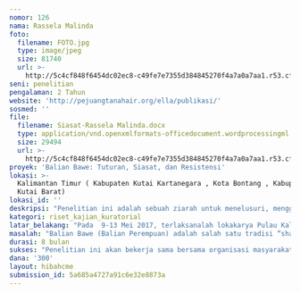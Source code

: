 ```yaml
---
nomor: 126
nama: Rassela Malinda
foto:
  filename: FOTO.jpg
  type: image/jpeg
  size: 81740
  url: >-
    http://5c4cf848f6454dc02ec8-c49fe7e7355d384845270f4a7a0a7aa1.r53.cf2.rackcdn.com/2092e6aa-f594-4080-b5a6-afc9d19b7d8f/FOTO.jpg
seni: penelitian
pengalaman: 2 Tahun
website: 'http://pejuangtanahair.org/ella/publikasi/'
sosmed: ''
file:
  filename: Siasat-Rassela Malinda.docx
  type: application/vnd.openxmlformats-officedocument.wordprocessingml.document
  size: 29494
  url: >-
    http://5c4cf848f6454dc02ec8-c49fe7e7355d384845270f4a7a0a7aa1.r53.cf2.rackcdn.com/5bf80b21-33dd-48f8-8730-23bf5ceefb62/Siasat-Rassela%20Malinda.docx
proyek: 'Balian Bawe: Tuturan, Siasat, dan Resistensi'
lokasi: >-
  Kalimantan Timur ( Kabupaten Kutai Kartanegara , Kota Bontang , Kabupaten
  Kutai Barat)
lokasi_id: ''
deskripsi: "Penelitian ini adalah sebuah ziarah untuk menelusuri, menggali, mendokumentasikan, dan merevitalisasi pengetahuan dan praktek pengobatan Balian Bawe di Kalimantan Timur. Balian sendiri merupakan sebuah tradisi pengobatan yang melandaskan dirinya kepada pengetahuan, kemampuan, keyakinan, dan kosmologi lokal masyarakat Dayak. Kata Balian sekaligus juga digunakan untuk menyebut orang yang memiliki pengetahuan dan keahlian dalam melakukan ritual Balian.   \r\nPenelitian ini akan dilakukan melalui wawancara mendalam untuk mendapatkan native’s point of view dari subyek kebudayaan yang diteliti, dengan menggunakan metode etnografi. Hasil dari wawancara ini akan dilengkapi dengan studi pustaka  dan dokumen yang relevan . Penelitian lapangan akan dilakukan selama 3-4 bulan penuh, di mana peneliti akan tinggal bersama 3 orang Balian Perempuan (live in) yang merepresentasikan beberapa identitas etnis yang hidup di bumi Borneo, yakni: Dayak, Kutai, Bugis dan Bajau.   \r\n\r\nKami akan menggali tuturan Balian Bawe yang  masih mempertahankan dan menjalankan peran dan fungsinya di tengah-tengah situasi kompleksitas yang mendera Kalimantan Timur: eksploitasi besar-besaran sumber daya alam yang mengancam jagad kosmologi para Balian dan modernisasi yang abai dalam menghormati perangkat nilai-nilai historis leluhur, serta sejarah panjang marjinalisasi, kolonialisasi, dan gempuran agama-agama langit (baca: resmi) di tanah Borneo yang menyingkirkan para Balian ke sudut paling pojok ruang hidup mereka. \r\n"
kategori: riset_kajian_kuratorial
latar_belakang: "Pada  9-13 Mei 2017, terlaksanalah lokakarya Pulau Kalimantan dengan  tema: “Ekosida Kalimantan: Tuturan dari Pedalaman”. Ini adalah kerja bersama beberapa lembaga : Sajogyo Institute, Naladwipa Institute Samarinda, JATAM, dll. Lokakarya tersebut adalah rangkaian proses pertukaran catatan antar pegiat Kalimantan dengan para juru tutur pengetahuan Kalimantan, yakni para Balian Bawe tersebut.\r\n\r\nTujuan utama dari kegiatan ini adalah untuk membuka kesadaran kritis atas kegentingan krisis yang dihadapi warga tanah Borneo, yang salah satu penyebabnya adalah eksploitasi habis-habisan sumber daya alamnya. Salah satu agendanya adalah kunjungan lapang singkat ke situs-situs, di mana para Balian Bawe ini bekerja. Saya adalah salah satu peserta dalam proses ini. \r\n\r\nPerjumpaan singkat bersama para Balian Bawe tersebut meninggalkan kesan yang amat mendalam. Setelah itu, kami diminta menulis catatan singkat, dan saya memilih untuk menuliskan –dengan sangat terbata-bata-- tentang satu proses yang saya sebut “siasat dan resistensi”. Saya menyaksikan bagaimana mereka bersiasat dan sekaligus meresistensi banyak hal: hegemoni negara, ekspansi kapital dan penghisapan SDA, modernisasi, dan marjinalisasi agama leluhur mereka. Semua ini berlangsung bersamaan di komunitas di mana para Balian Bawe ini hidup dan menjalankan ritusnya. Hal ini mendorong saya untuk menjadi Juru Catat atas situasi, kompleksitas, perjuangan dan life story subyek Balian Bawe tersebut.  \r\n"
masalah: "Balian Bawe (Balian Perempuan) adalah salah satu tradisi “shamanisme” yang menghubungkan dunia atas (langit;dunia para Dewata) dengan dunia tengah (bumi; dunia para makhluk). Dalam konteks inilah para Balian Bawe menempati posisi yang sangat sentral dalam segenap kehidupan komunitas Dayak. Namun, saat ini seiring dengan kolonialisme panjang yang dilanjutkan dengan rezim pembangunanisme dan modernisasi, menjadikan (tradisi) Balian Bawe dimaknai secara bias dan sangat sempit, yakni hanya sekedar tradisi pengobatan (herbal) saja.  \r\n\r\nSelain kolonialisme dan pembangunanisme,  eksploitasi sumber daya alam bumi Kalimantan adalah penyebab utama proses penyempitan dan peminggiran makna Balian Bawe. Kekokohan eskistensi Balian Bawe akan merintangi jalan  untuk menjarah kekayaan bumi Kalimantan, sebab jantung tradisi Balian Bawe ini bersemayam di hutan-hutan, di goa-goa, di mana SDA itu berada.  Dalam kaitan inilah kita dapat memahami betapa massif dan terstrukturnya serangan yang dialamatkan ke (tradisi) Balian Bawe ini, khususnya di era “kolonialisme” Orde Baru. \r\n\r\nDalam konteks inilah revitalisasi dan penguatan kembali tradisi dan peran para Balian Bawe menjadi penting dan relevan. Dan ini harus dimulai dengan riset yang mendalam dan berpihak, yang menjadikan para Balian Bawe ini sebagai subyek yang berdiri kokoh dan bersuara lantang untuk menegaskan identitas dan meneguhkan kembali pengetahuan lokalnya.      \r\n"
durasi: 8 bulan
sukses: "Penelitian ini akan bekerja sama bersama organisasi masyarakat sipil yang selama ini memiliki riwayat panjang bekerja dalam isu-isu Kebudayaan dan Sejarah di Kalimantan Timur, Yakni Naladwipa Institute.  Penelitian ini akan disupport secara intelektual (diminta secara personal)  oleh beberapa pegiat Kalimantan namun dari Luar Kalimantan.  Berikut adalah beberapa Indikator yang ingin dicapai : \r\n\r\n1. Hasil penelitian lapangan yang sudah dilakukan akan disusun dalam bentuk buku. Buku ini akan dicetak dan akan didistribusikan secara gratis kepada pihak-pihak terkait (komunitas 3 kampung tempat penelitian; instansi pemerintah; LSM; perpustakaan di Kalimantan Timur; masyarakat umum; dll.); Dengan harapan dapat digunakan sebagai dokumen advokasi untuk kerja-kerja kebudayaan kedepannya.  Jika dana tidak mencukupi untuk distribusi besar-besaran, kami akan melibatkn dan membangun kerja sama dengan penerbitan.\r\n \r\n2. Diseminasi hasil penelitian melalui workshop-workshop di beberapa lokasi dan komunitas, yang akan menghadirkan pelaku kebudayaan, yakni para Balian Bawe itu sendiri;\r\n  \r\n3. Pembuatan website yang akan memuat hasil penelusuran atas pengetahuan dan praktek pengobatan Balian Bawe, dan juga pengetahuan dan pemanfaatan tanaman obat (herbal) dalam bentuk foto dan video pendek;\r\n  \r\n4. Selain dimuat di website, akan ada pameran yang menampilkan visualisasi dari proses penelitian tersebut dan juga hasil racikan (tanaman) obat herbal yang diproduksi oleh para Balian Bawe tersebut. Ini akan dilakukan bersamaan dengan wokrshop-workshop hasil penelitian tersebut. \r\n"
dana: '300'
layout: hibahcme
submission_id: 5a685a4727a91c6e32e8873a
---
```

